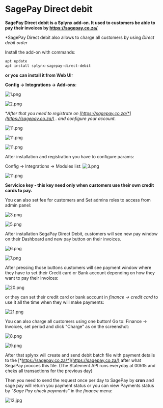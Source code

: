 SagePay Direct debit
====================

**SagePay Direct debit is a Splynx add-on. It used to customers be able to pay their invoices by https://sagepay.co.za/**

*SagePay Direct debit also allows to charge all customers by using *Direct debit order*

Install the add-on with commands:

```bash
apt update
apt install splynx-sagepay-direct-debit
```

**or you can install it from Web UI:**

**Config → Integrations → Add-ons:**

![1.png](1.png)

![2.png](2.png)


**After that you need to registrate on **[*https://sagepay.co.za/*](https://sagepay.co.za/)** . and configure your account.**

![11.png](13.png)

![11.png](14.png)

![11.png](22.png)

After installation and registration you have to configure params:

Config → Integrations → Modules list:
![3.png](3.png)

![11.png](11.png)


****Servicice key - this key need only when customers use their own credit cards to pay.****


You can also set fee for customers and Set admins roles to access from admin panel:

![3.png](3.png)

![5.png](5.png)

After installation SegaPay Direct Debit, customers will see new pay window on their Dashboard and new pay button on their invoices.

![6.png](6.png)

![7.png](7.png)

After pressing those buttons customers will see payment window where they have to set their Credit card or Bank account depending on how they want to pay their invoices:

![20.png](20.png)

or they can set their credit card or bank account in *finance -> credit card* to use it all the time when they will make payments:

![21.png](21.png)


You can also charge all customers using one button! Go to: Finance → Invoices, set period and click "Charge" as on the screenshot:

![8.png](8.png)

![9.png](9.png)



After that splynx will create and send debit batch file with payment details to the [*https://sagepay.co.za/*](https://sagepay.co.za/) after what SegaPay procces this file. (The Statement API runs everyday at 00h15 and cheks all transactions for the previous day)

Then you need to send the request once per day to SagePay by ****cron**** and sage pay will return you payment status or you can view Payments status by *“Sage Pay check payments”* in the *finance* menu:

![12.jpg](12.jpg)

